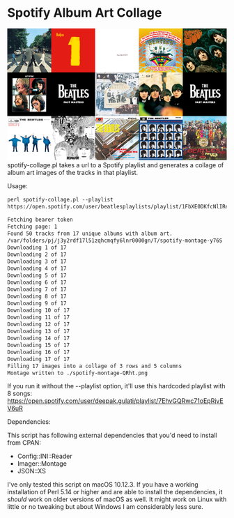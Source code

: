 # Spotify Album Art Collage

![Album art collage](spotify-montage-QRht.png)
spotify-collage.pl takes a url to a Spotify playlist and generates a collage of album art images of the tracks in that playlist.

Usage:

```
perl spotify-collage.pl --playlist https://open.spotify.com/user/beatlesplaylists/playlist/1FbXE0DKfcNlIRexSEHcs8
```

```
Fetching bearer token
Fetching page: 1
Found 50 tracks from 17 unique albums with album art.
/var/folders/pj/j3y2rdf17l51zqhcmqfy6lnr0000gn/T/spotify-montage-y76S
Downloading 1 of 17
Downloading 2 of 17
Downloading 3 of 17
Downloading 4 of 17
Downloading 5 of 17
Downloading 6 of 17
Downloading 7 of 17
Downloading 8 of 17
Downloading 9 of 17
Downloading 10 of 17
Downloading 11 of 17
Downloading 12 of 17
Downloading 13 of 17
Downloading 14 of 17
Downloading 15 of 17
Downloading 16 of 17
Downloading 17 of 17
Filling 17 images into a collage of 3 rows and 5 columns
Montage written to ./spotify-montage-QRht.png
```
If you run it without the --playlist option, it'll use this hardcoded playlist with 8 songs: https://open.spotify.com/user/deepak.gulati/playlist/7EhvGQRwc71oEpRjvEV6uR

Dependencies:

This script has following external dependencies that you'd need to install from CPAN:

- Config::INI::Reader
- Imager::Montage
- JSON::XS

I've only tested this script on macOS 10.12.3. If you have a working installation of Perl 5.14 or higher and are able to install the dependencies, it *should* work on older versions of macOS as well. It might work on Linux with little or no tweaking but about Windows I am considerably less sure.
